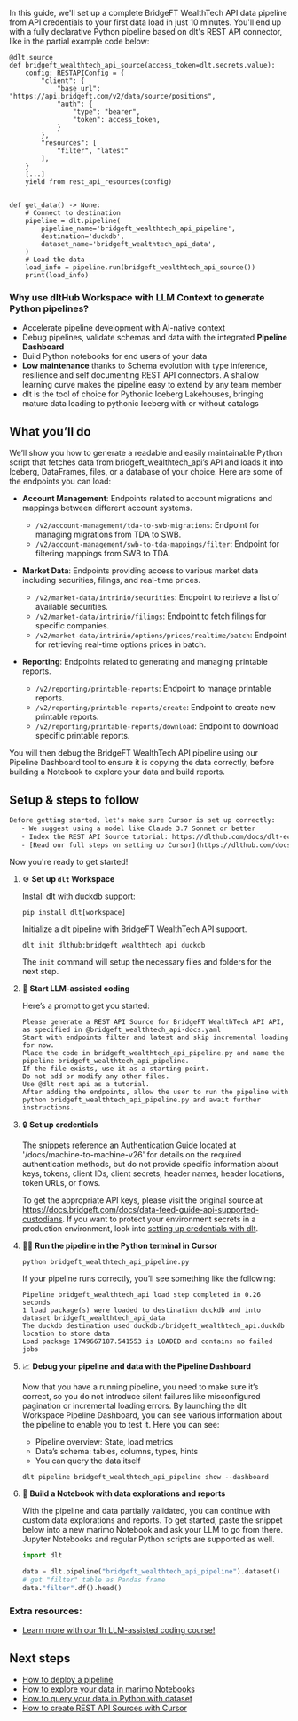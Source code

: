 In this guide, we'll set up a complete BridgeFT WealthTech API data pipeline from API credentials to your first data load in just 10 minutes. You'll end up with a fully declarative Python pipeline based on dlt's REST API connector, like in the partial example code below:

```python-outcome
@dlt.source
def bridgeft_wealthtech_api_source(access_token=dlt.secrets.value):
    config: RESTAPIConfig = {
        "client": {
            "base_url": "https://api.bridgeft.com/v2/data/source/positions",
            "auth": {
                "type": "bearer",
                "token": access_token,
            }
        },
        "resources": [
            "filter", "latest"
        ],
    }
    [...]
    yield from rest_api_resources(config)


def get_data() -> None:
    # Connect to destination
    pipeline = dlt.pipeline(
        pipeline_name='bridgeft_wealthtech_api_pipeline',
        destination='duckdb',
        dataset_name='bridgeft_wealthtech_api_data', 
    )
    # Load the data
    load_info = pipeline.run(bridgeft_wealthtech_api_source())
    print(load_info) 
```

### Why use dltHub Workspace with LLM Context to generate Python pipelines?

- Accelerate pipeline development with AI-native context
- Debug pipelines, validate schemas and data with the integrated **Pipeline Dashboard**
- Build Python notebooks for end users of your data
- **Low maintenance** thanks to Schema evolution with type inference, resilience and self documenting REST API connectors. A shallow learning curve makes the pipeline easy to extend by any team member
- dlt is the tool of choice for Pythonic Iceberg Lakehouses, bringing mature data loading to pythonic Iceberg with or without catalogs

## What you’ll do

We’ll show you how to generate a readable and easily maintainable Python script that fetches data from bridgeft_wealthtech_api’s API and loads it into Iceberg, DataFrames, files, or a database of your choice. Here are some of the endpoints you can load:

- **Account Management**: Endpoints related to account migrations and mappings between different account systems.
  - `/v2/account-management/tda-to-swb-migrations`: Endpoint for managing migrations from TDA to SWB.
  - `/v2/account-management/swb-to-tda-mappings/filter`: Endpoint for filtering mappings from SWB to TDA.

- **Market Data**: Endpoints providing access to various market data including securities, filings, and real-time prices.
  - `/v2/market-data/intrinio/securities`: Endpoint to retrieve a list of available securities.
  - `/v2/market-data/intrinio/filings`: Endpoint to fetch filings for specific companies.
  - `/v2/market-data/intrinio/options/prices/realtime/batch`: Endpoint for retrieving real-time options prices in batch.
  
- **Reporting**: Endpoints related to generating and managing printable reports.
  - `/v2/reporting/printable-reports`: Endpoint to manage printable reports.
  - `/v2/reporting/printable-reports/create`: Endpoint to create new printable reports.
  - `/v2/reporting/printable-reports/download`: Endpoint to download specific printable reports.

You will then debug the BridgeFT WealthTech API pipeline using our Pipeline Dashboard tool to ensure it is copying the data correctly, before building a Notebook to explore your data and build reports.

## Setup & steps to follow

```default
Before getting started, let's make sure Cursor is set up correctly:
   - We suggest using a model like Claude 3.7 Sonnet or better
   - Index the REST API Source tutorial: https://dlthub.com/docs/dlt-ecosystem/verified-sources/rest_api/ and add it to context as **@dlt rest api**
   - [Read our full steps on setting up Cursor](https://dlthub.com/docs/dlt-ecosystem/llm-tooling/cursor-restapi#23-configuring-cursor-with-documentation)
```

Now you're ready to get started!

1. ⚙️ **Set up `dlt` Workspace**
    
    Install dlt with duckdb support:
    ```shell
    pip install dlt[workspace]
    ```

    Initialize a dlt pipeline with BridgeFT WealthTech API support.
    ```shell
    dlt init dlthub:bridgeft_wealthtech_api duckdb
    ```

    The `init` command will setup the necessary files and folders for the next step.
    
2. 🤠 **Start LLM-assisted coding**
    
    Here’s a prompt to get you started:
    
    ```prompt
    Please generate a REST API Source for BridgeFT WealthTech API API, as specified in @bridgeft_wealthtech_api-docs.yaml 
    Start with endpoints filter and latest and skip incremental loading for now. 
    Place the code in bridgeft_wealthtech_api_pipeline.py and name the pipeline bridgeft_wealthtech_api_pipeline. 
    If the file exists, use it as a starting point. 
    Do not add or modify any other files. 
    Use @dlt rest api as a tutorial. 
    After adding the endpoints, allow the user to run the pipeline with python bridgeft_wealthtech_api_pipeline.py and await further instructions.
    ```

    
3. 🔒 **Set up credentials** 
    
    The snippets reference an Authentication Guide located at '/docs/machine-to-machine-v26' for details on the required authentication methods, but do not provide specific information about keys, tokens, client IDs, client secrets, header names, header locations, token URLs, or flows.
    
    To get the appropriate API keys, please visit the original source at https://docs.bridgeft.com/docs/data-feed-guide-api-supported-custodians.
    If you want to protect your environment secrets in a production environment, look into [setting up credentials with dlt](https://dlthub.com/docs/walkthroughs/add_credentials).
    
4. 🏃‍♀️ **Run the pipeline in the Python terminal in Cursor**
    
    ```shell
    python bridgeft_wealthtech_api_pipeline.py
    ```
    
    If your pipeline runs correctly, you’ll see something like the following:
    
    ```shell
    Pipeline bridgeft_wealthtech_api load step completed in 0.26 seconds
    1 load package(s) were loaded to destination duckdb and into dataset bridgeft_wealthtech_api_data
    The duckdb destination used duckdb:/bridgeft_wealthtech_api.duckdb location to store data
    Load package 1749667187.541553 is LOADED and contains no failed jobs
    ```
    
5. 📈 **Debug your pipeline and data with the Pipeline Dashboard**

    Now that you have a running pipeline, you need to make sure it’s correct, so you do not introduce silent failures like misconfigured pagination or incremental loading errors. By launching the dlt Workspace Pipeline Dashboard, you can see various information about the pipeline to enable you to test it. Here you can see:
    - Pipeline overview: State, load metrics
    - Data’s schema: tables, columns, types, hints
    - You can query the data itself
    
    ```shell
    dlt pipeline bridgeft_wealthtech_api_pipeline show --dashboard
    ```
    
6. 🐍 **Build a Notebook with data explorations and reports**

    With the pipeline and data partially validated, you can continue with custom data explorations and reports. To get started, paste the snippet below into a new marimo Notebook and ask your LLM to go from there. Jupyter Notebooks and regular Python scripts are supported as well.

    
    ```python
    import dlt

   data = dlt.pipeline("bridgeft_wealthtech_api_pipeline").dataset()
   # get "filter" table as Pandas frame
   data."filter".df().head()
    ```

### Extra resources:

- [Learn more with our 1h LLM-assisted coding course!](https://www.youtube.com/watch?v=GGid70rnJuM)

## Next steps

- [How to deploy a pipeline](https://dlthub.com/docs/walkthroughs/deploy-a-pipeline)
- [How to explore your data in marimo Notebooks](https://dlthub.com/docs/general-usage/dataset-access/marimo)
- [How to query your data in Python with dataset](https://dlthub.com/docs/general-usage/dataset-access/dataset)
- [How to create REST API Sources with Cursor](https://dlthub.com/docs/dlt-ecosystem/llm-tooling/cursor-restapi)